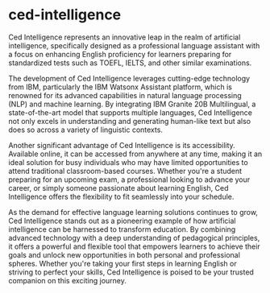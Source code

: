 # ced-intelligence

Ced Intelligence represents an innovative leap in the realm of artificial intelligence, specifically designed as a professional language assistant with a focus on enhancing English proficiency for learners preparing for standardized tests such as TOEFL, IELTS, and other similar examinations. 

The development of Ced Intelligence leverages cutting-edge technology from IBM, particularly the IBM Watsonx Assistant platform, which is renowned for its advanced capabilities in natural language processing (NLP) and machine learning. By integrating IBM Granite 20B Multilingual, a state-of-the-art model that supports multiple languages, Ced Intelligence not only excels in understanding and generating human-like text but also does so across a variety of linguistic contexts. 

Another significant advantage of Ced Intelligence is its accessibility. Available online, it can be accessed from anywhere at any time, making it an ideal solution for busy individuals who may have limited opportunities to attend traditional classroom-based courses. Whether you're a student preparing for an upcoming exam, a professional looking to advance your career, or simply someone passionate about learning English, Ced Intelligence offers the flexibility to fit seamlessly into your schedule.

As the demand for effective language learning solutions continues to grow, Ced Intelligence stands out as a pioneering example of how artificial intelligence can be harnessed to transform education. By combining advanced technology with a deep understanding of pedagogical principles, it offers a powerful and flexible tool that empowers learners to achieve their goals and unlock new opportunities in both personal and professional spheres. Whether you're taking your first steps in learning English or striving to perfect your skills, Ced Intelligence is poised to be your trusted companion on this exciting journey.
